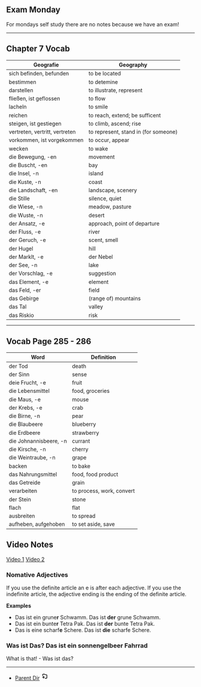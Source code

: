 ## Exam Monday
For mondays self study there are no notes because we have an exam!
****

## Chapter 7 Vocab

| Geografie                      | Geography                            |
| ------------------------------ | ------------------------------------ |
| sich befinden, befunden        | to be located                        |
| bestimmen                      | to detemine                          |
| darstellen                     | to illustrate, represent             |
| fließen, ist geflossen         | to flow                              |
| lacheln                        | to smile                             |
| reichen                        | to reach, extend; be sufficent       |
| steigen, ist gestiegen         | to climb, ascend; rise               |
| vertreten, vertritt, vertreten | to represent, stand in (for someone) |
| vorkommen, ist vorgekommen     | to occur, appear                     |
| wecken                         | to wake                              |
| die Bewegung, -en              | movement                             |
| die Buscht, -en                | bay                                  |
| die Insel, -n                  | island                               |
| die Kuste, -n                  | coast                                |
| die Landschaft, -en            | landscape, scenery                   |
| die Stille                     | silence, quiet                       |
| die Wiese, -n                  | meadow, pasture                      |
| die Wuste, -n                  | desert                               |
| der Ansatz, -e                 | approach, point of departure         |
| der Fluss, -e                  | river                                |
| der Geruch, -e                 | scent, smell                         |
| der Hugel                      | hill                                 |
| der Marklt, -e                 | der Nebel                            |
| der See, -n                    | lake                                 |
| der Vorschlag, -e              | suggestion                           |
| das Element, -e                | element                              |
| das Feld, -er                  | field                                |
| das Gebirge                    | (range of) mountains                 |
| das Tal                        | valley                               |
| das Riskio                     | risk                                 |



****
## Vocab Page 285 - 286

| Word                   | Definition                |
| ---------------------- | ------------------------- |
| der Tod                | death                     |
| der Sinn               | sense                     |
| deie Frucht, -e        | fruit                     |
| die Lebensmittel       | food, groceries           |
| die Maus, -e           | mouse                     |
| der Krebs, -e          | crab                      |
| die Birne, -n          | pear                      |
| die Blaubeere          | blueberry                 |
| die Erdbeere           | strawberry                |
| die Johnannisbeere, -n | currant                   |
| die Kirsche, -n        | cherry                    |
| die Weintraube, -n     | grape                     |
| backen                 | to bake                   |
| das Nahrungsmittel     | food, food product        |
| das Getreide           | grain                     |
| verarbeiten            | to process, work, convert |
| der Stein              | stone                     |
| flach                  | flat                      |
| ausbreiten             | to spread                 |
| aufheben, aufgehoben   | to set aside, save        |
## Video Notes

[Video 1](https://www.youtube.com/watch?v=m03Q69mUth4)
[Video 2](https://www.youtube.com/watch?v=Op3h5HUm5O8)

### Nomative Adjectives

If you use the definite article an e is after each adjective. If you use the indefinite article, the adjective ending is the ending of the definite article. 

**Examples**
- Das ist ein grune**r** Schwamm. Das ist **der** grune Schwamm. 
- Das ist ein bunte**r** Tetra Pak. Das ist **der** bunte Tetra Pak.
- Das is eine scharf**e** Schere. Das ist **die** scharfe Schere.

### Was ist Das? Das ist ein sonnengelbeer Fahrrad

What is that! - Was ist das?
****



- [Parent Dir](Spring2024/German/Index.md) <img src="../../Assets/parent.png" alt="Root Dir Folder" style="width:20px;height:20px;">